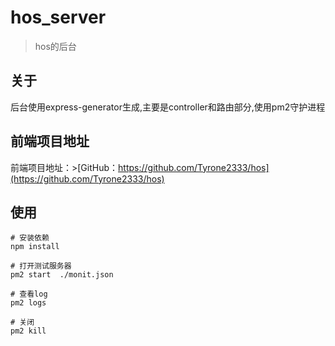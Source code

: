 # hos_server

> hos的后台
## 关于 ##
后台使用express-generator生成,主要是controller和路由部分,使用pm2守护进程

## 前端项目地址
   前端项目地址：>[GitHub：https://github.com/Tyrone2333/hos](https://github.com/Tyrone2333/hos)

## 使用

``` 
# 安装依赖
npm install

# 打开测试服务器
pm2 start  ./monit.json

# 查看log
pm2 logs

# 关闭
pm2 kill

```

